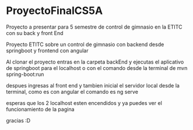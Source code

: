 # ProyectoFinalCS5A

Proyecto a presentar para 5 semestre de control de gimnasio en la ETITC con su back y front End

Proyecto ETITC sobre un control de gimnasio con backend desde springboot y frontend con angular

Al clonar el proyecto entras en la carpeta backEnd y ejecutas el aplicativo de springboot para el localhost o con el comando desde la terminal de mvn spring-boot:run

despues ingresas al front end y tambien inicial el servidor local desde la terminal, como es con angular el comando es ng serve

esperas que los 2 localhost esten encendidos y ya puedes ver el funcionamiento de la pagina

gracias :D